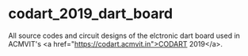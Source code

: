 # codart_2019_dart_board
All source codes and circuit designs of the elctronic dart board used in ACMVIT's &lt;a href="https://codart.acmvit.in">CODART 2019&lt;/a>.
